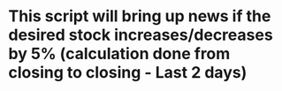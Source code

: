 # This script will bring up news if the desired stock increases/decreases by 5% (calculation done from closing to closing - Last 2 days)
